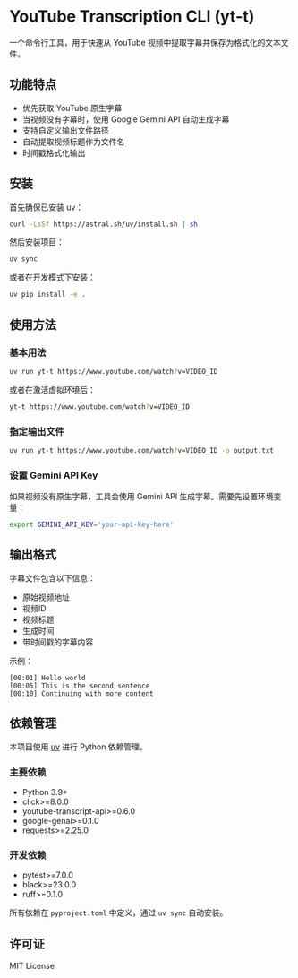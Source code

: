 # YouTube Transcription CLI (yt-t)

一个命令行工具，用于快速从 YouTube 视频中提取字幕并保存为格式化的文本文件。

## 功能特点

- 优先获取 YouTube 原生字幕
- 当视频没有字幕时，使用 Google Gemini API 自动生成字幕
- 支持自定义输出文件路径
- 自动提取视频标题作为文件名
- 时间戳格式化输出

## 安装

首先确保已安装 uv：

```bash
curl -LsSf https://astral.sh/uv/install.sh | sh
```

然后安装项目：

```bash
uv sync
```

或者在开发模式下安装：

```bash
uv pip install -e .
```

## 使用方法

### 基本用法

```bash
uv run yt-t https://www.youtube.com/watch?v=VIDEO_ID
```

或者在激活虚拟环境后：

```bash
yt-t https://www.youtube.com/watch?v=VIDEO_ID
```

### 指定输出文件

```bash
uv run yt-t https://www.youtube.com/watch?v=VIDEO_ID -o output.txt
```

### 设置 Gemini API Key

如果视频没有原生字幕，工具会使用 Gemini API 生成字幕。需要先设置环境变量：

```bash
export GEMINI_API_KEY='your-api-key-here'
```

## 输出格式

字幕文件包含以下信息：
- 原始视频地址
- 视频ID
- 视频标题
- 生成时间
- 带时间戳的字幕内容

示例：
```
[00:01] Hello world
[00:05] This is the second sentence
[00:10] Continuing with more content
```

## 依赖管理

本项目使用 [uv](https://github.com/astral-sh/uv) 进行 Python 依赖管理。

### 主要依赖

- Python 3.9+
- click>=8.0.0
- youtube-transcript-api>=0.6.0
- google-genai>=0.1.0
- requests>=2.25.0

### 开发依赖

- pytest>=7.0.0
- black>=23.0.0
- ruff>=0.1.0

所有依赖在 `pyproject.toml` 中定义，通过 `uv sync` 自动安装。

## 许可证

MIT License